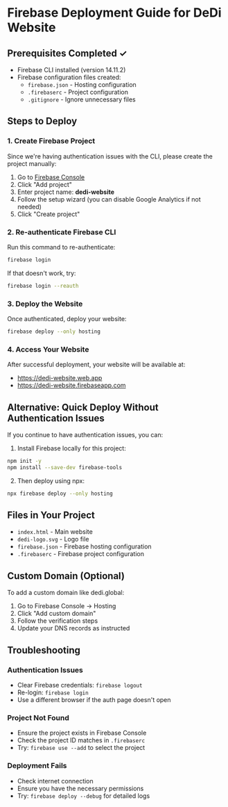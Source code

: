 # Firebase Deployment Guide for DeDi Website

## Prerequisites Completed ✓
- Firebase CLI installed (version 14.11.2)
- Firebase configuration files created:
  - `firebase.json` - Hosting configuration
  - `.firebaserc` - Project configuration
  - `.gitignore` - Ignore unnecessary files

## Steps to Deploy

### 1. Create Firebase Project
Since we're having authentication issues with the CLI, please create the project manually:

1. Go to [Firebase Console](https://console.firebase.google.com/)
2. Click "Add project"
3. Enter project name: **dedi-website**
4. Follow the setup wizard (you can disable Google Analytics if not needed)
5. Click "Create project"

### 2. Re-authenticate Firebase CLI
Run this command to re-authenticate:
```bash
firebase login
```

If that doesn't work, try:
```bash
firebase login --reauth
```

### 3. Deploy the Website
Once authenticated, deploy your website:
```bash
firebase deploy --only hosting
```

### 4. Access Your Website
After successful deployment, your website will be available at:
- https://dedi-website.web.app
- https://dedi-website.firebaseapp.com

## Alternative: Quick Deploy Without Authentication Issues

If you continue to have authentication issues, you can:

1. Install Firebase locally for this project:
```bash
npm init -y
npm install --save-dev firebase-tools
```

2. Then deploy using npx:
```bash
npx firebase deploy --only hosting
```

## Files in Your Project

- `index.html` - Main website
- `dedi-logo.svg` - Logo file
- `firebase.json` - Firebase hosting configuration
- `.firebaserc` - Firebase project configuration

## Custom Domain (Optional)

To add a custom domain like dedi.global:
1. Go to Firebase Console → Hosting
2. Click "Add custom domain"
3. Follow the verification steps
4. Update your DNS records as instructed

## Troubleshooting

### Authentication Issues
- Clear Firebase credentials: `firebase logout`
- Re-login: `firebase login`
- Use a different browser if the auth page doesn't open

### Project Not Found
- Ensure the project exists in Firebase Console
- Check the project ID matches in `.firebaserc`
- Try: `firebase use --add` to select the project

### Deployment Fails
- Check internet connection
- Ensure you have the necessary permissions
- Try: `firebase deploy --debug` for detailed logs
